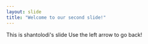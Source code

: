 ```yaml
---
layout: slide
title: "Welcome to our second slide!"
---
```

This is shantolodi's slide
Use the left arrow to go back!